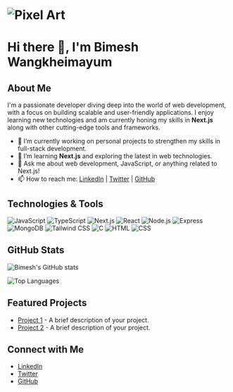 # ![Pixel Art](https://images.unsplash.com/photo-1603720210895-9850ff906dff?crop=entropy&cs=tinysrgb&fit=max&fm=jpg&ixid=MnwzNjUyOXwwfDF8c2VhcmNofDF8fHBpeGVsJTIwYXJ0fGVufDB8fHx8MTY5MDk4ODI3Mg&ixlib=rb-4.0.3&q=80&w=1080)

# Hi there 👋, I'm Bimesh Wangkheimayum

## About Me
I'm a passionate developer diving deep into the world of web development, with a focus on building scalable and user-friendly applications. I enjoy learning new technologies and am currently honing my skills in **Next.js** along with other cutting-edge tools and frameworks.

- 🔭 I’m currently working on personal projects to strengthen my skills in full-stack development.
- 🌱 I’m learning **Next.js** and exploring the latest in web technologies.
- 💬 Ask me about web development, JavaScript, or anything related to Next.js!
- 📫 How to reach me: [LinkedIn](https://www.linkedin.com/in/bimesh-wangkheimayum/) | [Twitter](https://twitter.com/yourusername) | [GitHub](https://github.com/bimesh27)

## Technologies & Tools
![JavaScript](https://img.shields.io/badge/-JavaScript-F7DF1E?logo=javascript&logoColor=white&style=for-the-badge)
![TypeScript](https://img.shields.io/badge/-TypeScript-3178C6?logo=typescript&logoColor=white&style=for-the-badge)
![Next.js](https://img.shields.io/badge/-Next.js-000000?logo=next.js&logoColor=white&style=for-the-badge)
![React](https://img.shields.io/badge/-React-61DAFB?logo=react&logoColor=white&style=for-the-badge)
![Node.js](https://img.shields.io/badge/-Node.js-339933?logo=node.js&logoColor=white&style=for-the-badge)
![Express](https://img.shields.io/badge/-Express-000000?logo=express&logoColor=white&style=for-the-badge)
![MongoDB](https://img.shields.io/badge/-MongoDB-47A248?logo=mongodb&logoColor=white&style=for-the-badge)
![Tailwind CSS](https://img.shields.io/badge/-Tailwind%20CSS-38B2AC?logo=tailwind-css&logoColor=white&style=for-the-badge)
![C](https://img.shields.io/badge/-C-A8B400?logo=c&logoColor=white&style=for-the-badge)
![HTML](https://img.shields.io/badge/-HTML-E34F26?logo=html5&logoColor=white&style=for-the-badge)
![CSS](https://img.shields.io/badge/-CSS-1572B6?logo=css3&logoColor=white&style=for-the-badge)

## GitHub Stats
![Bimesh's GitHub stats](https://github-readme-stats.vercel.app/api?username=bimesh27&show_icons=true&theme=radical)

![Top Languages](https://github-readme-stats.vercel.app/api/top-langs/?username=bimesh27&layout=compact&theme=radical)

## Featured Projects
- [Project 1](https://github.com/bimesh27/project1) - A brief description of your project.
- [Project 2](https://github.com/bimesh27/project2) - A brief description of your project.

## Connect with Me
- [LinkedIn](https://www.linkedin.com/in/bimesh-wangkheimayum/)
- [Twitter](https://twitter.com/yourusername)
- [GitHub](https://github.com/bimesh27)
